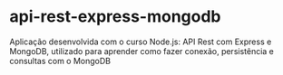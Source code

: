 # api-rest-express-mongodb

Aplicação desenvolvida com o curso Node.js: API Rest com Express e MongoDB, utilizado para aprender como fazer conexão, persistência e consultas com o MongoDB
